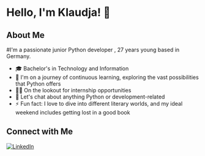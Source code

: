 # Hello, I'm Klaudja! 👋
## About Me
#I'm a passionate junior Python developer , 27 years young based in Germany. 



- 🎓 Bachelor's in Technology and Information
- 🌱 I'm on a journey of continuous learning, exploring the vast possibilities that Python offers
- 👨‍💻 On the lookout for internship opportunities
- 💬 Let's chat about anything Python or development-related
- ⚡ Fun fact: I love to dive into different literary worlds, and my ideal weekend includes getting lost in a good book



## Connect with Me
[![LinkedIn](https://img.shields.io/badge/LinkedIn-Connect-blue)](https://www.linkedin.com/in/klaudja-dejeli-pythondev/)

